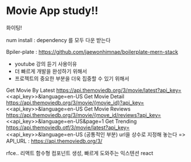 # Movie App study!!
화이팅!

num install : dependency 를 모두 다운 받는다

Bpiler-plate : https://github.com/jaewonhimnae/boilerplate-mern-stack
- youtube 강의 듣기
사용이유
- 더 빠르게 개발을 완성하기 위해서
- 프로젝트의 중요한 부분을 더욱 집중할 수 있기 위해서

Get Movie By Latest
https://api.themoviedb.org/3/movie/latest?api_key=<<api_key>>&language=en-US
Get Movie Detail
https://api.themoviedb.org/3/movie/{movie_id}?api_key=<<api_key>>&language=en-US
Get Movie Reviews
https://api.themoviedb.org/3/movie/{move_id/reviews?api_key=<<api_key>>&language=en-US&page=1
Get Trending
https://api.themoviedb.otf/3/movie/latest?api_key=<<api_key>>&language=en-US
(공통적인 부분) url을 상수로 지정해 놓는다
=> API_URL : https://api.themoviedb.org/3/

rfce.. 리액트 함수형 컴포넌트 생성, 빠르게 도와주는 익스텐션
react 
